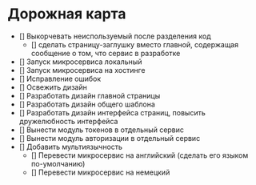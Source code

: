 # Дорожная карта

- [] Выкорчевать неиспользуемый после разделения код
  - [] сделать страницу-заглушку вместо главной, содержащая сообщение о том, что сервис в разработке
- [] Запуск микросервиса локальный
- [] Запуск микросервиса на хостинге
- [] Исправление ошибок
- [] Освежить дизайн
- [] Разработать дизайн главной страницы
- [] Разработать дизайн общего шаблона
- [] Разработать дизайн интерфейса страниц, повысить дружелюбность интерфейса
- [] Вынести модуль токенов в отдельный сервис
- [] Вынести модуль авторизации в отдельный сервис
- [] Добавить мультиязычность
  - [] Перевести микросервис на английский (сделать его языком по-умолчанию)
  - [] Перевести микросервис на немецкий
